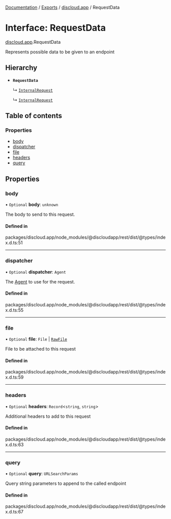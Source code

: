 [Documentation](../README.md) / [Exports](../modules.md) / [discloud.app](../modules/discloud_app.md) / RequestData

# Interface: RequestData

[discloud.app](../modules/discloud_app.md).RequestData

Represents possible data to be given to an endpoint

## Hierarchy

- **`RequestData`**

  ↳ [`InternalRequest`](discloud_app.InternalRequest.md)

  ↳ [`InternalRequest`](discloud_app.InternalRequest.md)

## Table of contents

### Properties

- [body](discloud_app.RequestData.md#body)
- [dispatcher](discloud_app.RequestData.md#dispatcher)
- [file](discloud_app.RequestData.md#file)
- [headers](discloud_app.RequestData.md#headers)
- [query](discloud_app.RequestData.md#query)

## Properties

### body

• `Optional` **body**: `unknown`

The body to send to this request.

#### Defined in

packages/discloud.app/node_modules/@discloudapp/rest/dist/@types/index.d.ts:51

___

### dispatcher

• `Optional` **dispatcher**: `Agent`

The [Agent](https://undici.nodejs.org/#/docs/api/Agent) to use for the request.

#### Defined in

packages/discloud.app/node_modules/@discloudapp/rest/dist/@types/index.d.ts:55

___

### file

• `Optional` **file**: `File` \| [`RawFile`](discloud_app.RawFile.md)

File to be attached to this request

#### Defined in

packages/discloud.app/node_modules/@discloudapp/rest/dist/@types/index.d.ts:59

___

### headers

• `Optional` **headers**: `Record`<`string`, `string`\>

Additional headers to add to this request

#### Defined in

packages/discloud.app/node_modules/@discloudapp/rest/dist/@types/index.d.ts:63

___

### query

• `Optional` **query**: `URLSearchParams`

Query string parameters to append to the called endpoint

#### Defined in

packages/discloud.app/node_modules/@discloudapp/rest/dist/@types/index.d.ts:67
